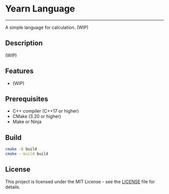 # Yearn Language

***

A simple language for calculation. (WIP)

## Description

(WIP)

## Features

- (WIP)

## Prerequisites

- C++ compiler (C++17 or higher)
- CMake (3.20 or higher)
- Make or Ninja

## Build

```bash
cmake -B build
cmake --build build
```

## License

This project is licensed under the MIT License - see the [LICENSE](LICENSE) file for details.
